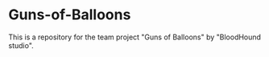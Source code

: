 # Guns-of-Balloons
This is a repository for the team project "Guns of Balloons" by "BloodHound studio".
